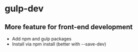 # gulp-dev

## More feature for front-end development

 * Add npm and gulp packages
 * Install via npm install (better with --save-dev)
